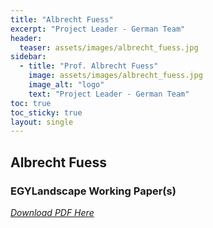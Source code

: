 ```yaml
---
title: "Albrecht Fuess"
excerpt: "Project Leader - German Team"
header:
  teaser: assets/images/albrecht_fuess.jpg
sidebar:
  - title: "Prof. Albrecht Fuess"
    image: assets/images/albrecht_fuess.jpg
    image_alt: "logo"
    text: "Project Leader - German Team"
toc: true
toc_sticky: true
layout: single
---
```


## Albrecht Fuess

### EGYLandscape Working Paper(s)

[*Download PDF Here*](https://mhshaaban.github.io/minimal-mistakes/papers/June2020_Fuess/)
